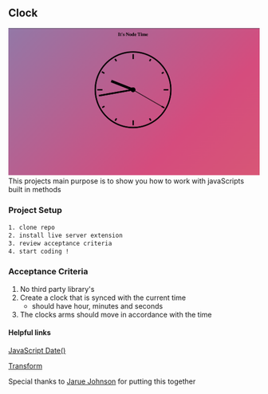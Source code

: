 ## Clock

![](./screenshot.png)
This projects main purpose is to show you how to work with javaScripts built in methods

### Project Setup

```
1. clone repo
2. install live server extension
3. review acceptance criteria
4. start coding !
```

### Acceptance Criteria

1. No third party library's
2. Create a clock that is synced with the current time
   - should have hour, minutes and seconds
3. The clocks arms should move in accordance with the time

#### Helpful links

[JavaScript Date()](https://developer.mozilla.org/en-US/docs/Web/JavaScript/Reference/Global_Objects/Date)

[Transform](https://developer.mozilla.org/en-US/docs/Web/CSS/transform)

Special thanks to [Jarue Johnson](https://github.com/jaRue1) for putting this together
